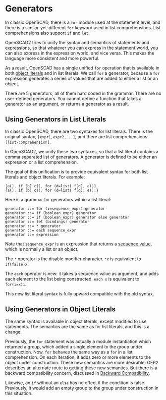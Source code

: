 # Generators

In classic OpenSCAD, there is a `for` module used at the statement level,
and there is a similar-yet-different `for` keyword used in list comprehensions.
List comprehensions also support `if` and `let`.

OpenSCAD2 tries to unify the syntax and semantics of statements and expressions,
so that whatever you can express in the statement world, you can
also express in the expression world, and vice versa.
This makes the language more consistent and more powerful.

As a result, OpenSCAD has a single unified `for` operation that is available in
both [object literals](Objects.md#object-literals) and in list literals.
We call `for` a generator, because
a `for` expression generates a series of values that are added to either
a list or an object.

There are 5 generators,
all of them hard coded in the grammar.
There are no user-defined generators.
You cannot define a function that takes a generator as an argument,
or returns a generator as a result.

## Using Generators in List Literals
In classic OpenSCAD, there are two syntaxes for list literals.
There is the original syntax, `[expr1,expr2,...]`,
and there are list comprehensions: `[list-comprehension]`.

In OpenSCAD2, we unify these two syntaxes, so that a list literal
contains a comma separated list of generators.
A generator is defined to be either an expression or a list comprehension.

The goal of this unification is to provide equivalent syntax for
both list literals and object literals. For example:
```
[a(), if (b) c(), for (d=list) f(d), e()]
{a(); if (b) c(); for (d=list) f(d); e();}
```
Here is a grammar for generators within a list literal:
```
generator ::= for (i=sequence_expr) generator
generator ::= if (boolean_expr) generator
generator ::= if (boolean_expr) generator else generator
generator ::= let (bindings) generator
generator ::= * generator
generator ::= each sequence_expr
generator ::= expression
```
Note that `sequence_expr` is an expression that returns a [sequence value](Sequences.md),
which is normally a list or an object.

The `*` operator is the disable modifier character.
`*x` is equivalent to `if(false)x`.

The `each` operator is new: it takes a sequence value as argument,
and adds each element to the list being constructed.
`each x` is equivalent to `for(i=x)i`.

This new list literal syntax is fully upward compatible with the old syntax.

## Using Generators in Object Literals
The same syntax is available in object literals, except modified to use statements.
The semantics are the same as for list literals, and this is a change.

Previously, the `for` statement was actually a module instantiation which returned a group,
which added a single element to the group under construction.
Now, `for` behaves the same way as a `for` in a list comprehension.
On each iteration, it adds zero or more elements to the object under construction.
These new semantics are more desirable: OEP2 describes an alternate route to getting these
new semantics. But there is a backward compatibility concern,
discussed in [Backward Compatibility](Backward_Compatibility.md).

Likewise, an `if` without an `else` has no effect if the condition is false.
Previously, it would add an empty group to the group under construction in this situation.
